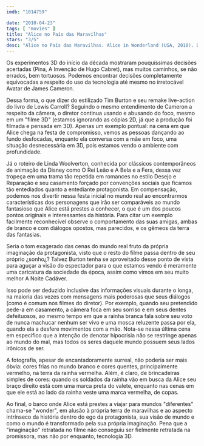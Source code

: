 ```yaml
---
imdb: "1014759"

date: "2010-04-23"
tags: [ "movies" ]
title: "Alice no País das Maravilhas"
stars: "3/5"
desc: "Alice no País das Maravilhas. Alice in Wonderland (USA, 2010). Dirigido por Tim Burton. Escrito por Linda Woolverton, Lewis Carroll. Com Johnny Depp, Mia Wasikowska, Helena Bonham Carter, Anne Hathaway, Crispin Glover, Matt Lucas, Michael Sheen, Stephen Fry, Alan Rickman."
---
```

Os experimentos 3D do início da década mostraram pouquíssimas decisões acertadas (Pina, A Invenção de Hugo Cabret), mas muitos caminhos, se não errados, bem tortuosos. Podemos encontrar decisões completamente equivocadas a respeito do uso da tecnologia até mesmo no irretocável Avatar de James Cameron.

Dessa forma, o que dizer do estilizado Tim Burton e seu remake live-action do livro de Lewis Carroll? Seguindo o mesmo entendimento de Cameron a respeito da câmera, o diretor continua usando e abusando do foco, mesmo em um "filme 3D" (estamos ignorando as cópias 2D, já que a produção foi filmada e pensada em 3D). Apenas um exemplo pontual: na cena em que Alice chega na festa de compromisso, vemos as pessoas dançando ao fundo desfocadas, enquanto ela conversa com a mãe em foco, uma situação desnecessária em 3D, pois estamos vendo o ambiente com profundidade.

Já o roteiro de Linda Woolverton, conhecida por clássicos contemporâneos de animação da Disney como O Rei Leão e A Bela e a Fera, dessa vez tropeça em uma trama tão repetida em romances no estilo Desejo e Reparação e seu casamento forçado por convenções sociais que ficamos tão entediados quanto a entediante protagonista. Em compensação, podemos nos divertir nessa festa inicial no mundo real ao encontrarmos características dos personagens que irão ser comparáveis ao mundo fantasioso que Alice está prestes a conhecer, o que é um dos poucos pontos originais e interessantes da história. Para citar um exemplo facilmente reconhecível observe o comportamento das suas amigas, ambas de branco e com diálogos opostos, mas parecidos, e os gêmeos da terra das fantasias.

Seria o tom exagerado das cenas do mundo real fruto da própria imaginação da protagonista, visto que o resto do filme passa dentro de seu próprio ¿sonho¿? Talvez Burton tenha se aproveitado desse ponto de vista para aguçar a visão do espectador para o que estamos vendo é meramente uma caricatura da sociedade da época, assim como vimos em seu muito melhor A Noite Cadáver.

Isso pode ser deduzido inclusive das informações visuais durante o longa, na maioria das vezes com mensagens mais poderosas que seus diálogos (como é comum nos filmes do diretor). Por exemplo, quando seu pretendido pede-a em casamento, a câmera foca em seu sorriso e em seus dentes defeituosos, ao mesmo tempo em que a rainha branca fala sobre seu voto de nunca machucar nenhum ser vivo e uma mosca reluzente passa por ela, quando ela a desfere movimentos com a mão. Nota-se nessa última cena em específico que a intenção de denotar hipocrisia não se restringe apenas ao mundo do mal, mas todos os seres daquele mundo possuem seus lados irônicos de ser.

A fotografia, apesar de encantadoramente surreal, não poderia ser mais óbvia: cores frias no mundo branco e cores quentes, principalmente vermelho, na terra da rainha vermelha. Além, é claro, de brincadeiras simples de cores: quando os soldados da rainha vão em busca da Alice seu braço direito está com uma marca preta do valete, enquanto nas cenas em que ele está ao lado da rainha veste uma marca vermelha, de copas.

Ao final, o barco onde Alice está prestes a viajar para mundos "diferentes" chama-se "wonder", em alusão à própria terra de maravilhas e ao aspecto intrínseco da história dentro do ego da protagonista, sua visão de mundo e como o mundo é transformado pela sua própria imaginação. Pena que a "imaginação" retratada no filme não conseguiu ser fielmente retratada na promissora, mas não por enquanto, tecnologia 3D.
